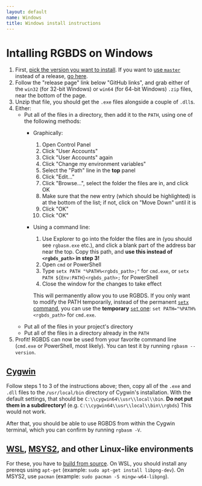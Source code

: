 ```yaml
---
layout: default
name: Windows
title: Windows install instructions
---
```


# Intalling RGBDS on Windows

1. First, [pick the version you want to install](/docs). If you want to [use `master`](/docs/master/#what) instead of a release, [go here](master).
2. Follow the "release page" link below "GitHub links", and grab either of the `win32` (for 32-bit Windows) or `win64` (for 64-bit Windows) `.zip` files, near the bottom of the page.
3. Unzip that file, you should get the `.exe` files alongside a couple of `.dll`s.
4. Either:
   - Put all of the files in a directory, then add it to the `PATH`, using one of the following methods:
     - Graphically:
       1. Open Control Panel
       2. Click "User Accounts"
       3. Click "User Accounts" again
       4. Click "Change my environment variables"
       5. Select the "Path" line in the **top** panel
       6. Click "Edit..."
       7. Click "Browse...", select the folder the files are in, and click OK
       8. Make sure that the new entry (which should be highlighted) is at the bottom of the list; if not, click on "Move Down" until it is
       9. Click "OK"
       10. Click "OK"
     - Using a command line:
       1. Use Explorer to go into the folder the files are in (you should see `rgbasm.exe` etc.), and click a blank part of the address bar near the top. Copy this path, and **use this instead of `<rgbds_path>` in step 3!**
       2. Open `cmd` or PowerShell
       3. Type `setx PATH "%PATH%<rgbds_path>;"` for `cmd.exe`, or `setx PATH ${Env:PATH}<rgbds_path>;` for PowerShell
       4. Close the window for the changes to take effect
       
       This will permanently allow you to use RGBDS. If you only want to modify the PATH temporarily, instead of the permanent [`setx` command](https://docs.microsoft.com/en-us/windows-server/administration/windows-commands/setx), you can use  the **temporary** [`set` one](https://docs.microsoft.com/en-us/windows-server/administration/windows-commands/set_1): `set PATH="%PATH%<rgbds_path>` for `cmd.exe`.
   - Put all of the files in your project's directory
   - Put all of the files in a directory already in the `PATH`
5. Profit! RGBDS can now be used from your favorite command line (`cmd.exe` or PowerShell, most likely). You can test it by running `rgbasm --version`.

## [Cygwin](https://cygwin.com/)

Follow steps 1 to 3 of the instructions above; then, copy all of the `.exe` and `.dll` files to the `/usr/local/bin` directory of Cygwin's installation. With the default settings, that should be `C:\\cygwin64\\usr\\local\\bin`. **Do not put them in a subdirectory!** (e.g. `C:\\cygwin64\\usr\\local\\bin\\rgbds`) This would not work.

After that, you should be able to use RGBDS from within the Cygwin terminal, which you can confirm by running `rgbasm -V`.

## [WSL](https://docs.microsoft.com/en-us/windows/wsl/), [MSYS2](https://github.com/msys2/msys2), and other Linux-like environments

For these, you have to [build from source](source). On WSL, you should install any prereqs using `apt-get` (example: `sudo apt-get install libpng-dev`). On MSYS2, use `pacman` (example: `sudo pacman -S mingw-w64-libpng`).
